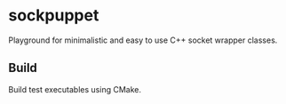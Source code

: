 # sockpuppet
Playground for minimalistic and easy to use C++ socket wrapper classes.

## Build
Build test executables using CMake.
